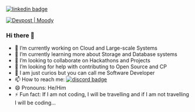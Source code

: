 [![linkedin badge](https://img.shields.io/endpoint?label=LinkedIn&logo=linkedin&style=for-the-badge&url=https%3A%2F%2Flinkedin%2Fin%2Fpinaksawhney)](https://www.linkedin.com/in/pinaksawhney/)

[![Devpost | Moody](https://badges.devpost-shields.com/get-badge?name=Moody&id=moody-5romwl&type=big-logo&style=popout)](https://devpost.com/software/moody-5romwl)

### Hi there 👋

- 🔭 I’m currently working on Cloud and Large-scale Systems
- 🌱 I’m currently learning more about Storage and Database systems
- 👯 I’m looking to collaborate on Hackathons and Projects
- 🤔 I’m looking for help with contributing to Open Source and CP
- 💬 I am just curios but you can call me Software Developer
- 📫 How to reach me:   [![discord badge](https://img.shields.io/discord/802033003298684958?logo=discord)](https://discord.gg/7x5vhv89)
- 😄 Pronouns: He/Him
- ⚡ Fun fact: If I am not coding, I will be travelling and if I am not travelling I will be coding...
